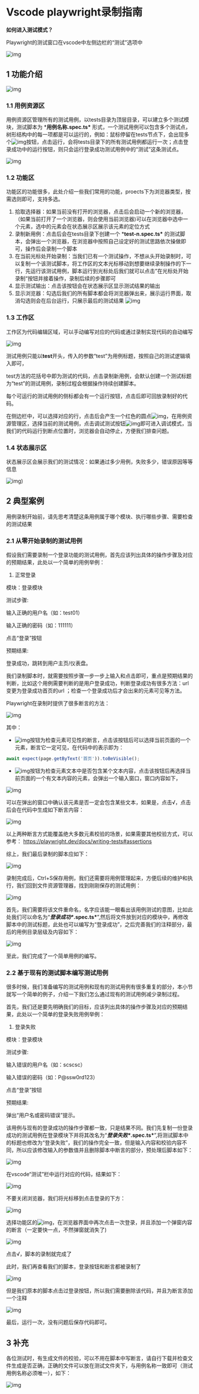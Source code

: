 # Vscode playwright录制指南

**如何进入测试模式？**

Playwright的测试窗口在vscode中左侧边栏的“测试”选项中

![img](images/图片1.png)

 

## 1 功能介绍

![img](images/图片2.png)

### 1.1 用例资源区

用例资源区管理所有的测试用例，以tests目录为顶层目录，可以建立多个测试模块，测试脚本为 ***用例名称.spec.ts\*** 形式，一个测试用例可以包含多个测试点，树形结构中的每一项都是可以运行的，例如：鼠标停留在tests节点下，会出现多个![img](images/图片3.png)按钮，点击运行，会将tests目录下的所有测试用例都运行一次；点击登录成功中的运行按钮，则只会运行登录成功测试用例中的“测试”这条测试点。

![img](images/图片4.png)

### 1.2 功能区

功能区的功能很多，此处介绍一些我们常用的功能，proects下为浏览器类型，按需选则即可，支持多选。

1. 拾取选择器：如果当前没有打开的浏览器，点击后会启动一个新的浏览器，（如果当前打开了一个浏览器，则会使用当前浏览器)可以在浏览器中选中一个元素，选中的元素会在状态展示区展示该元素的定位方式
2. 录制新用例：点击后会在tests目录下创建一个 ***test-n.spec.ts\*** 的测试脚本，会弹出一个浏览器，在浏览器中按照自己设定好的测试思路依次操做即可，操作后会录制一个脚本
3. 在当前光标处开始录制：当我们已有一个测试操作，不想从头开始录制时，可以复制一个该测试脚本，将工作区的文本光标移动到想要继续录制操作的下一行，先运行该测试用例，脚本运行到光标处后我们就可以点击”在光标处开始录制“按钮并接着操作，录制后续的步骤即可
4. 显示测试输出：点击该按钮会在状态展示区显示测试结果的输出
5. 显示浏览器：勾选后我们的所有脚本都会将浏览器弹出来，展示运行界面，取消勾选则会在后台运行，只展示最后的测试结果
	![img](images/图片5.png)

 

 

 

 

 

 

### 1.3 工作区

工作区为代码编辑区域，可以手动编写对应的代码或通过录制实现代码的自动编写

![img](images/图片6.png)

测试用例只能以**test**开头，传入的参数“test”为用例标题，按照自己的测试逻辑填入即可，

test方法的花括号中即为测试的代码，点击录制新用例，会默认创建一个测试标题为“test”的测试用例，录制过程会根据操作持续创建脚本。

每个可运行的测试用例的侧标都会有一个运行按钮，点击后即可回放录制好的代码。

在侧边栏中，可以选择对应的行，点击后会产生一个红色的圆点![img](images/图片7.png)，在用例资源管理区，选择当前的测试用例，点击调试测试按钮![img](images/图片8.png)即可进入调试模式，当我们的代码运行到断点位置时，浏览器会自动停止，方便我们排查问题。

 

### 1.4 状态展示区

状态展示区会展示我们的测试情况：如果通过多少用例，失败多少，错误原因等等信息

![img](images/图片9.png))

 

 

 

 

 

## 2 典型案例

用例录制开始前，请先思考清楚这条用例属于哪个模块、执行哪些步骤、需要检查的测试结果

 

### 2.1 从零开始录制的测试用例

假设我们需要录制一个登录功能的测试用例，首先应该列出具体的操作步骤及对应的预期结果，此处以一个简单的用例举例：

1. 正常登录

模块：登录模块

测试步骤:

输入正确的用户名（如：test01）

输入正确的密码（如：111111）

点击“登录”按钮

预期结果:

登录成功，跳转到用户主页/仪表盘。

 

我们录制脚本时，就需要按照步骤一步一步上输入和点击即可，重点是预期结果的判断，比如这个用例需要判断的是用户登录成功，判断登录成功有很多方法：url变更为登录成功首页的url ；检查一个登录成功后才会出来的元素可见等方法。

Playwright在录制时提供了很多断言的方法：

![img](images/图片10.png)

其中：

* ![img](images/图片11.png)按钮为检查元素可见性的断言，点击该按钮后可以选择当前页面的一个元素，断言它一定可见，在代码中的表示即为：

```ts
await expect(page.getByText('首页')).toBeVisible();
```

* ![img](images/图片12.png)按钮为检查元素文本中是否包含某个文本内容，点击该按钮后再选择当前页面的一个有文本内容的元素，会弹出一个输入窗口，窗口内容如下，

![img](images/图片13.png)

 

可以在弹出的窗口中确认该元素是否一定会包含某些文本，如果是，点击√，点击后会在代码中生成如下断言内容：

![img](images/图片14.png)

以上两种断言方式能覆盖绝大多数元素校验的场景，如果需要其他校验方式，可以参考：
 https://playwright.dev/docs/writing-tests#assertions

 

综上，我们最后录制的脚本应如下：

![img](images/图片15.png)

 

录制完成后，Ctrl+S保存用例，我们还需要将用例管理起来，方便后续的维护和执行，我们回到文件资源管理器，找到刚刚保存的测试用例：

![img](images/图片16.png)

首先，我们需要将该文件重命名，名字应该能一眼看出该用例测试的意图，比如此处我们可以命名为“***登录成功\******.spec.ts\***”,然后将文件放到对应的模块中，再修改脚本中的测试标题，此处也可以编写为“登录成功”，之后完善我们的注释部分，最后的用例目录层级及内容如下：

![img](images/图片17.png)

至此，我们完成了一个简单用例的编写。

 

### 2.2 基于现有的测试脚本编写测试用例

很多时候，我们准备编写的测试用例和现有的测试用例有很多重复的部分，本小节就写一个简单的例子，介绍一下我们怎么通过现有的测试用例减少录制过程。

首先，我们还是要先明确我们的目标，应该列出具体的操作步骤及对应的预期结果，此处以一个简单的登录失败用例举例：

1. 登录失败

模块：登录模块

测试步骤:

输入错误的用户名（如：scscsc）

输入错误的密码（如：P@ssw0rd123）

点击“登录”按钮

预期结果:

弹出“用户名或密码错误”提示。

 

该用例与现有的登录成功的操作步骤都一致，只是结果不同。我们先复制一份登录成功的测试用例在登录模块下并将其改名为“***登录失败\******.spec.ts\***”,将测试脚本中的标题也修改为“登录失败”，我们的操作完全一致，但是输入内容和校验内容不同，所以应该修改输入的参数值并且删除脚本中断言的部分，预处理后脚本如下：

![img](images/图片18.png)

在vscode“测试”栏中运行对应的代码，结果如下：

![img](images/图片19.png)

不要关闭浏览器，我们将光标移到点击登录的下方：

![img](images/图片20.png)

选择功能区的![img](images/图片21.png)，在浏览器界面中再次点击一次登录，并且添加一个弹窗内容的断言（一定要快一点，不然弹窗就消失了)

![img](images/图片22.png)

点击√，脚本的录制就完成了

此时，我们再查看我们的脚本，登录按钮和断言都被录制了

![img](images/图片23.png)

但是我们原本的脚本点击过登录按钮，所以我们需要删除该代码，并且为断言添加一个注释

![img](images/图片24.png)

最后，运行一次，没有问题后保存代码即可。

 

 

 

 

 

## 3 补充

各位测试时，有生成文件的校验，可以不用在脚本中写断言，请自行下载并检查文件生成是否正确，正确的文件可以放在测试文件夹下，与用例名称一致即可（测试用例名称必须唯一），如下：

![img](images/图片25.png)

 

 

 

 

 

 

 

 

 
